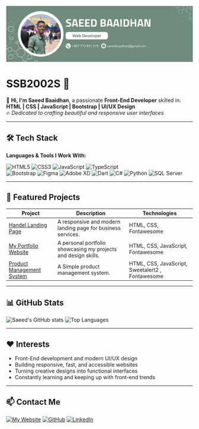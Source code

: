 ![Banner](banner.png)

# SSB2002S 👋

🚀 **Hi, I'm Saeed Baaidhan**, a passionate **Front-End Developer** skilled in:  
**HTML | CSS | JavaScript | Bootstrap | UI/UX Design**  
🔥 *Dedicated to crafting beautiful and responsive user interfaces*

---

## 🛠️ Tech Stack

**Languages & Tools I Work With:**  

![HTML5](https://img.shields.io/badge/HTML5-E34F26?style=for-the-badge&logo=html5&logoColor=white)
![CSS3](https://img.shields.io/badge/CSS3-1572B6?style=for-the-badge&logo=css3&logoColor=white)
![JavaScript](https://img.shields.io/badge/JavaScript-F7DF1E?style=for-the-badge&logo=javascript&logoColor=black)
![TypeScript](https://img.shields.io/badge/TypeScript-3178C6?style=for-the-badge&logo=typescript&logoColor=white)  
![Bootstrap](https://img.shields.io/badge/Bootstrap-7952B3?style=for-the-badge&logo=bootstrap&logoColor=white)
![Figma](https://img.shields.io/badge/Figma-F24E1E?style=for-the-badge&logo=figma&logoColor=white)
![Adobe XD](https://img.shields.io/badge/Adobe%20XD-FF61F6?style=for-the-badge&logo=adobe-xd&logoColor=white)
![Dart](https://img.shields.io/badge/Dart-0175C2?style=for-the-badge&logo=dart&logoColor=white)
![C#](https://img.shields.io/badge/C%23-239120?style=for-the-badge&logo=c-sharp&logoColor=white)
![Python](https://img.shields.io/badge/Python-3776AB?style=for-the-badge&logo=python&logoColor=white)
![SQL Server](https://img.shields.io/badge/SQL%20Server-CC2927?style=for-the-badge&logo=microsoft-sql-server&logoColor=white)

---

## 💼 Featured Projects

| Project | Description | Technologies |
|--------|-------------|--------------|
| [Handel Landing Page](https://ssb2002s.github.io/huddle-landing-page/) | A responsive and modern landing page for business services. | HTML, CSS, Fontawesome |
| [My Portfolio Website](https://ssb2002s.github.io/My-Portfolio/) | A personal portfolio showcasing my projects and design skills. | HTML, CSS, JavaScript, Fontawesome |
| [Product Management System](https://ssb2002s.github.io/Product-Managment-System/) | A Simple product management system. | HTML, CSS, JavaScript, Sweetalert2 , Fontawesome |

---

## 📊 GitHub Stats

![Saeed's GitHub stats](https://github-readme-stats.vercel.app/api?username=SSB2002S&show_icons=true&theme=radical)
![Top Languages](https://github-readme-stats.vercel.app/api/top-langs/?username=SSB2002S&layout=compact&theme=radical)

---

## ❤️ Interests

- Front-End development and modern UI/UX design  
- Building responsive, fast, and accessible websites  
- Turning creative designs into functional interfaces  
- Constantly learning and keeping up with front-end trends  

---

## 📫 Contact Me

[![My Website](https://img.shields.io/badge/My%20Website-000000?style=for-the-badge&logo=githubpages&logoColor=white)](https://ssb2002s.github.io/My-Portfolio/)
[![GitHub](https://img.shields.io/badge/GitHub%20Profile-181717?style=for-the-badge&logo=github)](https://github.com/SSB2002S)
[![LinkedIn](https://img.shields.io/badge/LinkedIn-0A66C2?style=for-the-badge&logo=linkedin)](https://www.linkedin.com/in/saeed-baaidhan-156263260)
